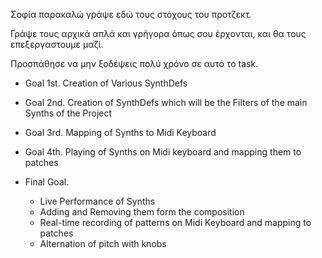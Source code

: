 
Σοφία παρακαλώ γράψε εδώ τους στόχους του προτζεκτ.

Γράψε τους αρχικά απλά και γρήγορα όπως σου έρχονται, και θα τους επεξεργαστουμε μαζί.

Προσπάθησε να μην ξοδέψεις πολύ χρόνο σε αυτό το task. 

- Goal 1st. Creation of Various SynthDefs 

- Goal 2nd. Creation of SynthDefs which will be the Filters of the main Synths of the Project

- Goal 3rd. Mapping of Synths to Midi Keyboard

- Goal 4th. Playing of Synths on Midi keyboard and mapping them to patches 

- Final Goal. 
    - Live Performance of Synths 
    - Adding and Removing them form the composition
    - Real-time recording of patterns on Midi Keyboard and mapping to patches
    - Alternation of pitch with knobs
         
